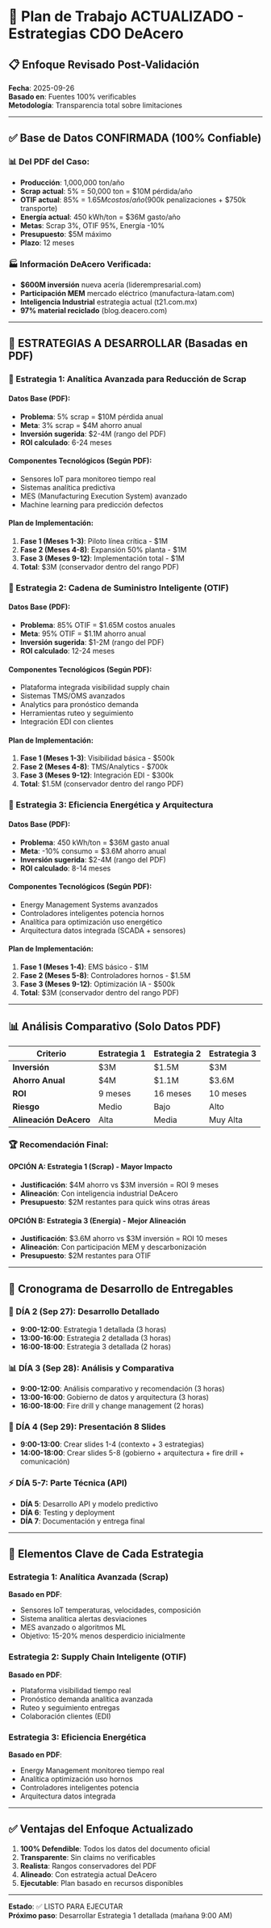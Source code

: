 # 🚀 Plan de Trabajo ACTUALIZADO - Estrategias CDO DeAcero

## 📋 Enfoque Revisado Post-Validación
**Fecha**: 2025-09-26  
**Basado en**: Fuentes 100% verificables  
**Metodología**: Transparencia total sobre limitaciones

---

## ✅ Base de Datos CONFIRMADA (100% Confiable)

### 📊 Del PDF del Caso:
- **Producción**: 1,000,000 ton/año
- **Scrap actual**: 5% = 50,000 ton = $10M pérdida/año
- **OTIF actual**: 85% = $1.65M costos/año ($900k penalizaciones + $750k transporte)
- **Energía actual**: 450 kWh/ton = $36M gasto/año
- **Metas**: Scrap 3%, OTIF 95%, Energía -10%
- **Presupuesto**: $5M máximo
- **Plazo**: 12 meses

### 🏭 Información DeAcero Verificada:
- **$600M inversión** nueva acería (liderempresarial.com)
- **Participación MEM** mercado eléctrico (manufactura-latam.com)
- **Inteligencia Industrial** estrategia actual (t21.com.mx)
- **97% material reciclado** (blog.deacero.com)

---

## 🎯 ESTRATEGIAS A DESARROLLAR (Basadas en PDF)

### 🥇 Estrategia 1: Analítica Avanzada para Reducción de Scrap

#### Datos Base (PDF):
- **Problema**: 5% scrap = $10M pérdida anual
- **Meta**: 3% scrap = $4M ahorro anual
- **Inversión sugerida**: $2-4M (rango del PDF)
- **ROI calculado**: 6-24 meses

#### Componentes Tecnológicos (Según PDF):
- Sensores IoT para monitoreo tiempo real
- Sistemas analítica predictiva
- MES (Manufacturing Execution System) avanzado
- Machine learning para predicción defectos

#### Plan de Implementación:
1. **Fase 1 (Meses 1-3)**: Piloto línea crítica - $1M
2. **Fase 2 (Meses 4-8)**: Expansión 50% planta - $1M  
3. **Fase 3 (Meses 9-12)**: Implementación total - $1M
4. **Total**: $3M (conservador dentro del rango PDF)

### 🥈 Estrategia 2: Cadena de Suministro Inteligente (OTIF)

#### Datos Base (PDF):
- **Problema**: 85% OTIF = $1.65M costos anuales
- **Meta**: 95% OTIF = $1.1M ahorro anual
- **Inversión sugerida**: $1-2M (rango del PDF)
- **ROI calculado**: 12-24 meses

#### Componentes Tecnológicos (Según PDF):
- Plataforma integrada visibilidad supply chain
- Sistemas TMS/OMS avanzados
- Analytics para pronóstico demanda
- Herramientas ruteo y seguimiento
- Integración EDI con clientes

#### Plan de Implementación:
1. **Fase 1 (Meses 1-3)**: Visibilidad básica - $500k
2. **Fase 2 (Meses 4-8)**: TMS/Analytics - $700k
3. **Fase 3 (Meses 9-12)**: Integración EDI - $300k
4. **Total**: $1.5M (conservador dentro del rango PDF)

### 🥉 Estrategia 3: Eficiencia Energética y Arquitectura

#### Datos Base (PDF):
- **Problema**: 450 kWh/ton = $36M gasto anual
- **Meta**: -10% consumo = $3.6M ahorro anual
- **Inversión sugerida**: $2-4M (rango del PDF)
- **ROI calculado**: 8-14 meses

#### Componentes Tecnológicos (Según PDF):
- Energy Management Systems avanzados
- Controladores inteligentes potencia hornos
- Analítica para optimización uso energético
- Arquitectura datos integrada (SCADA + sensores)

#### Plan de Implementación:
1. **Fase 1 (Meses 1-4)**: EMS básico - $1M
2. **Fase 2 (Meses 5-8)**: Controladores hornos - $1.5M
3. **Fase 3 (Meses 9-12)**: Optimización IA - $500k
4. **Total**: $3M (conservador dentro del rango PDF)

---

## 📊 Análisis Comparativo (Solo Datos PDF)

| Criterio | Estrategia 1 | Estrategia 2 | Estrategia 3 |
|----------|--------------|--------------|--------------|
| **Inversión** | $3M | $1.5M | $3M |
| **Ahorro Anual** | $4M | $1.1M | $3.6M |
| **ROI** | 9 meses | 16 meses | 10 meses |
| **Riesgo** | Medio | Bajo | Alto |
| **Alineación DeAcero** | Alta | Media | Muy Alta |

### 🏆 Recomendación Final:

#### **OPCIÓN A: Estrategia 1 (Scrap) - Mayor Impacto**
- **Justificación**: $4M ahorro vs $3M inversión = ROI 9 meses
- **Alineación**: Con inteligencia industrial DeAcero
- **Presupuesto**: $2M restantes para quick wins otras áreas

#### **OPCIÓN B: Estrategia 3 (Energía) - Mejor Alineación**
- **Justificación**: $3.6M ahorro vs $3M inversión = ROI 10 meses  
- **Alineación**: Con participación MEM y descarbonización
- **Presupuesto**: $2M restantes para OTIF

---

## 📅 Cronograma de Desarrollo de Entregables

### 🚀 DÍA 2 (Sep 27): Desarrollo Detallado
- **9:00-12:00**: Estrategia 1 detallada (3 horas)
- **13:00-16:00**: Estrategia 2 detallada (3 horas)
- **16:00-18:00**: Estrategia 3 detallada (2 horas)

### 📊 DÍA 3 (Sep 28): Análisis y Comparativa
- **9:00-12:00**: Análisis comparativo y recomendación (3 horas)
- **13:00-16:00**: Gobierno de datos y arquitectura (3 horas)
- **16:00-18:00**: Fire drill y change management (2 horas)

### 📑 DÍA 4 (Sep 29): Presentación 8 Slides
- **9:00-13:00**: Crear slides 1-4 (contexto + 3 estrategias)
- **14:00-18:00**: Crear slides 5-8 (gobierno + arquitectura + fire drill + comunicación)

### ⚡ DÍA 5-7: Parte Técnica (API)
- **DÍA 5**: Desarrollo API y modelo predictivo
- **DÍA 6**: Testing y deployment
- **DÍA 7**: Documentación y entrega final

---

## 🎯 Elementos Clave de Cada Estrategia

### Estrategia 1: Analítica Avanzada (Scrap)
**Basado en PDF**:
- Sensores IoT temperaturas, velocidades, composición
- Sistema analítica alertas desviaciones
- MES avanzado o algoritmos ML
- Objetivo: 15-20% menos desperdicio inicialmente

### Estrategia 2: Supply Chain Inteligente (OTIF)  
**Basado en PDF**:
- Plataforma visibilidad tiempo real
- Pronóstico demanda analítica avanzada
- Ruteo y seguimiento entregas
- Colaboración clientes (EDI)

### Estrategia 3: Eficiencia Energética
**Basado en PDF**:
- Energy Management monitoreo tiempo real
- Analítica optimización uso hornos
- Controladores inteligentes potencia
- Arquitectura datos integrada

---

## ✅ Ventajas del Enfoque Actualizado

1. **100% Defendible**: Todos los datos del documento oficial
2. **Transparente**: Sin claims no verificables
3. **Realista**: Rangos conservadores del PDF
4. **Alineado**: Con estrategia actual DeAcero
5. **Ejecutable**: Plan basado en recursos disponibles

---

**Estado**: ✅ LISTO PARA EJECUTAR  
**Próximo paso**: Desarrollar Estrategia 1 detallada (mañana 9:00 AM)
